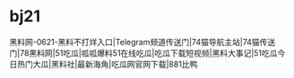 # bj21
黑料网-0621-黑料不打烊入口|Telegram频道传送门|74猫导航主站|74猫传送门|78黑料网|51吃瓜|呱呱爆料51在线吃瓜|吃瓜下载短视频|黑料大事记|51吃瓜今日热门大瓜|黑料社|最新海角|吃瓜网官网下载|881比鸭
